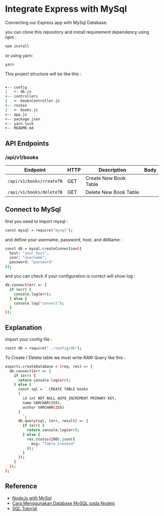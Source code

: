 # Integrate Express with MySql

Connecting our Express app with MySql Database.

you can clone this repository and install requirement dependency using npm :

```sh
npm install
```

or using yarn:

```sh
yarn
```

This project structure will be like this :

```sh
.
+-- config
|   +- db.js
+-- controllers
|   +- booksController.js
+-- routes
|   +- books.js
+-- app.js
+-- package.json
+-- yarn.lock
+-- README.md
```

## API Endpoints

### /api/v1/books

| Endpoint                 | HTTP | Description           | Body |
| ------------------------ | ---- | --------------------- | ---- |
| `/api/v1/books/createTB` | GET  | Create New Book Table |      |
| `/api/v1/books/deleteTB` | GET  | Delete New Book Table |      |

## Connect to MySql

first you need to import mysql :

```sh
const mysql = require("mysql");
```

and define your username, password, host, and dbName :

```sh
const db = mysql.createConnection({
  host: "your_host",
  user: "username",
  password: "password"
});
```

and you can check if your configuration is correct will show log :

```sh
db.connect(err => {
  if (err) {
    console.log(err);
  } else {
    console.log("connect");
  }
});
```

## Explanation

import your config file :

```sh
const db = require("../config/db");
```

To Create / Delete table we must write RAW Query like this :

```sh
exports.createDatabase = (req, res) => {
  db.connect(err => {
    if (err) {
      return console.log(err);
    } else {
      const sql = ` CREATE TABLE books
      (
        id int NOT NULL AUTO_INCREMENT PRIMARY KEY,
        name VARCHAR(255),
        author VARCHAR(255)
      )
        `;
      db.query(sql, (err, result) => {
        if (err) {
          return console.log(err);
        } else {
          res.status(200).json({
            msg: "Table Created"
          });
        }
      });
    }
  });
};
```

## Reference

- [NodeJs with MySql](https://www.w3schools.com/nodejs/nodejs_mysql.asp)
- [Cara Menggunakan Database MySQL pada Nodejs](https://www.petanikode.com/nodejs-mysql/)
- [SQL Tutorial](https://www.duniailkom.com/tutorial-belajar-mysql-dan-index-artikel-mysql/)
